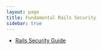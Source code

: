 ```yaml
---
layout: page
title: Fundamental Rails Security
sidebar: true
---
```


* [Rails Security Guide](http://guides.rubyonrails.org/security.html)